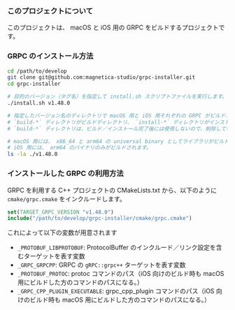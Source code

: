 ### このプロジェクトについて

このプロジェクトは、 macOS と iOS 用の GRPC をビルドするプロジェクトです。

### GRPC のインストール方法

```sh
cd /path/to/develop
git clone git@github.com:magnetica-studio/grpc-installer.git
cd grpc-installer

# 目的のバージョン（タグ名）を指定して install.sh スクリプトファイルを実行します。
./install.sh v1.48.0

# 指定したバージョン名のディレクトリで macOS 用と iOS 用それぞれの GRPC がビルド／インストールされます。
# `build-*` ディレクトリがビルドディレクトリ、 `install-*` ディレクトリがインストールディレクトリになります。
# `build-*` ディレクトリは、ビルド／インストール完了後には使用しないので、削除しても問題ありません。

# macOS 用には、 x86_64 と arm64 の universal binary としてライブラリがビルドされます。
# iOS 用には、 arm64 のバイナリのみがビルドされます。
ls -la ./v1.48.0
```

### インストールした GRPC の利用方法

GRPC を利用する C++ プロジェクトの CMakeLists.txt から、以下のように `cmake/grpc.cmake` をインクルードします。

```cmake
set(TARGET_GRPC_VERSION "v1.48.0")
include("/path/to/develop/grpc-installer/cmake/grpc.cmake")
```

これによって以下の変数が用意されます

* `_PROTOBUF_LIBPROTOBUF`: ProtocolBuffer のインクルード／リンク設定を含むターゲットを表す変数
* `_GRPC_GRPCPP`: GRPC の `gRPC::grpc++` ターゲットを表す変数
* `_PROTOBUF_PROTOC`: protoc コマンドのパス（iOS 向けのビルド時も macOS 用にビルドした方のコマンドのパスになる。）
* `_GRPC_CPP_PLUGIN_EXECUTABLE`: grpc_cpp_plugin コマンドのパス（iOS 向けのビルド時も macOS 用にビルドした方のコマンドのパスになる。）
